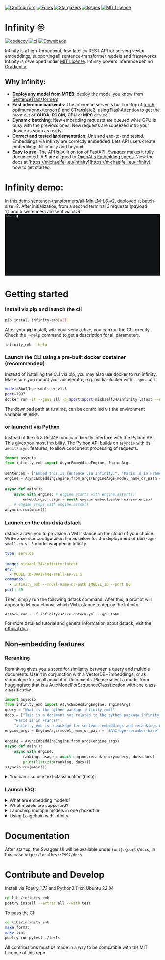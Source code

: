 
<!-- PROJECT SHIELDS -->
<!--
*** I'm using markdown "reference style" links for readability.
*** Reference links are enclosed in brackets [ ] instead of parentheses ( ).
*** See the bottom of this document for the declaration of the reference variables
*** for contributors-url, forks-url, etc. This is an optional, concise syntax you may use.
*** https://www.markdownguide.org/basic-syntax/#reference-style-links
-->
[![Contributors][contributors-shield]][contributors-url]
[![Forks][forks-shield]][forks-url]
[![Stargazers][stars-shield]][stars-url]
[![Issues][issues-shield]][issues-url]
[![MIT License][license-shield]][license-url]

# Infinity ♾️
[![codecov][codecov-shield]][codecov-url]
[![ci][ci-shield]][ci-url]
[![Downloads][pepa-shield]][pepa-url]

Infinity is a high-throughput, low-latency REST API for serving vector embeddings, supporting all sentence-transformer models and frameworks. Infinity is developed under [MIT License](https://github.com/michaelfeil/infinity/blob/main/LICENSE). Infinity powers inference behind [Gradient.ai](https://gradient.ai).

## Why Infinity:
* **Deploy any model from MTEB**: deploy the model you know from [SentenceTransformers](https://github.com/UKPLab/sentence-transformers/)
* **Fast inference backends**: The inference server is built on top of [torch](https://github.com/pytorch/pytorch), [optimum(onnx/tensorrt)](https://huggingface.co/docs/optimum/index) and [CTranslate2](https://github.com/OpenNMT/CTranslate2), using FlashAttention to get the most out of **CUDA**, **ROCM**, **CPU** or **MPS** device.
* **Dynamic batching**: New embedding requests are queued while GPU is busy with the previous ones. New requests are squeezed intro your device as soon as ready. 
* **Correct and tested implementation**: Unit and end-to-end tested. Embeddings via infinity are correctly embedded. Lets API users create embeddings till infinity and beyond.
* **Easy to use**: The API is built on top of [FastAPI](https://fastapi.tiangolo.com/), [Swagger](https://swagger.io/) makes it fully documented. API are aligned to [OpenAI's Embedding specs](https://platform.openai.com/docs/guides/embeddings/what-are-embeddings). View the docs at [https://michaelfeil.eu/infinity](https://michaelfeil.eu/infinity) how to get started.

# Infinity demo:
In this demo [sentence-transformers/all-MiniLM-L6-v2](https://huggingface.co/sentence-transformers/all-MiniLM-L6-v2), deployed at batch-size=2. After initialization, from a second terminal 3 requests  (payload 1,1,and 5 sentences) are sent via cURL.
![](docs/demo_v0_0_1.gif)

# Getting started

### Install via pip and launch the cli
```bash
pip install infinity-emb[all]
```

After your pip install, with your venv active, you can run the CLI directly.
Check the `--help` command to get a description for all parameters.

```bash
infinity_emb --help
```

### Launch the CLI using a pre-built docker container (recommended)
Instead of installing the CLI via pip, you may also use docker to run infinity. 
Make sure you mount your accelerator, e.g. nvidia-docker with `--gpus all`.

```bash
model=BAAI/bge-small-en-v1.5
port=7997
docker run -it --gpus all -p $port:$port michaelf34/infinity:latest --model-name-or-path $model --port $port
```
The download path at runtime, can be controlled via the environment variable `HF_HOME`.

### or launch it via Python

Instead of the cli & RestAPI you can directly interface with the Python API. 
This gives you most flexibility. The Python API builds on `asyncio` with its `await/async` features, to allow concurrent processing of requests.

```python
import asyncio
from infinity_emb import AsyncEmbeddingEngine, EngineArgs

sentences = ["Embed this is sentence via Infinity.", "Paris is in France."]
engine = AsyncEmbeddingEngine.from_args(EngineArgs(model_name_or_path = "BAAI/bge-small-en-v1.5", engine="torch"))

async def main(): 
    async with engine: # engine starts with engine.astart()
        embeddings, usage = await engine.embed(sentences=sentences)
    # engine stops with engine.astop()
asyncio.run(main())
```

### Launch on the cloud via dstack

dstack allows you to provision a VM instance on the cloud of your choice. Write a service configuration file as below for the deployment of `BAAI/bge-small-en-v1.5` model wrapped in Infinity.

```yaml
type: service

image: michaelf34/infinity:latest
env:
  - MODEL_ID=BAAI/bge-small-en-v1.5
commands:
  - infinity_emb --model-name-or-path $MODEL_ID --port 80
port: 80
```

Then, simply run the following dstack command. After this, a prompt will appear to let you choose which VM instance to deploy the Infinity.

```shell
dstack run . -f infinity/serve.dstack.yml --gpu 16GB
```

For more detailed tutorial and general information about dstack, visit the [official doc](https://dstack.ai/examples/infinity/#run-the-configuration).


## Non-embedding features
### Reranking

Reranking gives you a score for similarity between a query and multiple documents. 
Use it in conjunction with a VectorDB+Embeddings, or as standalone for small amount of documents.
Please select a model from huggingface that is a AutoModelForSequenceClassification with one class classification.

```python
import asyncio
from infinity_emb import AsyncEmbeddingEngine, EngineArgs
query = "What is the python package infinity_emb?"
docs = ["This is a document not related to the python package infinity_emb, hence...", 
    "Paris is in France!",
    "infinity_emb is a package for sentence embeddings and rerankings using transformer models in Python!"]
engine_args = EngineArgs(model_name_or_path = "BAAI/bge-reranker-base", engine="torch")

engine = AsyncEmbeddingEngine.from_args(engine_args)
async def main(): 
    async with engine:
        ranking, usage = await engine.rerank(query=query, docs=docs)
        print(list(zip(ranking, docs)))
asyncio.run(main())
```

<details>
  <summary>You can also use text-classification (beta):</summary>
  
  Note: PR's to speed this section up are welcome, a 40% speedup is propable, currently the backend uses huggingface pipelines + dynamic batching.
  ```python
  import asyncio
  from infinity_emb import AsyncEmbeddingEngine, EngineArgs

  sentences = ["This is awesome.", "I am bored."]
  engine_args = EngineArgs(model_name_or_path = "SamLowe/roberta-base-go_emotions", 
      engine="torch", model_warmup=True)
  engine = AsyncEmbeddingEngine.from_args(engine_args)
  async def main(): 
      async with engine:
          predictions, usage = await engine.classify(sentences=sentences)
          return predictions, usage
  asyncio.run(main())
  ```
</details>


### Launch FAQ:
<details>
  <summary>What are embedding models?</summary>
  Embedding models can map any text to a low-dimensional dense vector which can be used for tasks like retrieval, classification, clustering, or semantic search. 
  And it also can be used in vector databases for LLMs. 
  
  The most know architecture are encoder-only transformers such as BERT, and most popular implementation include [SentenceTransformers](https://github.com/UKPLab/sentence-transformers/).
</details>

<details>
  <summary>What models are supported?</summary>
  
  All models of the sentence transformers org are supported https://huggingface.co/sentence-transformers / sbert.net. 
  LLM's like LLAMA2-7B are not intended for deployment.

  With the command `--engine torch` the model must be compatible with https://github.com/UKPLab/sentence-transformers/.
    - only models from Huggingface are supported.
  
  With the command `--engine ctranslate2`
    - only `BERT` models are supported.
    - only models from Huggingface are supported.
  
  For the latest trends, you might want to check out one of the following models.
    https://huggingface.co/spaces/mteb/leaderboard
    
</details>

<details>
  <summary>Launching multiple models in one dockerfile</summary>
  
  Multiple models on one GPU is in experimental mode. You can use the following temporary solution:
  ```Dockerfile
  FROM michaelf34/infinity:latest
  # Dockerfile-ENTRYPOINT for multiple models via multiple ports
  ENTRYPOINT ["/bin/sh", "-c", \
   "(. /app/.venv/bin/activate && infinity_emb --port 8080 --model-name-or-path sentence-transformers/all-MiniLM-L6-v2 &);\
   (. /app/.venv/bin/activate && infinity_emb --port 8081 --model-name-or-path intfloat/e5-large-v2 )"]
  ```
  
  You can build and run it via:  
  ```bash
  docker build -t custominfinity . && docker run -it --gpus all -p 8080:8080 -p 8081:8081 custominfinity
  ```

  Both models now run on two instances in one dockerfile servers. Otherwise, you could build your own FastAPI/flask instance, which wraps around the Async API.
     
</details>

<details>
  <summary>Using Langchain with Infinity</summary>
  
  Infinity has a official integration into `pip install langchain>=0.342`. 
  You can find more documentation on that here:
  https://python.langchain.com/docs/integrations/text_embedding/infinity

  ```python
  from langchain.embeddings.infinity import InfinityEmbeddings
  from langchain.docstore.document import Document
  
  documents = [Document(page_content="Hello world!", metadata={"source": "unknown"})]

  emb_model = InfinityEmbeddings(model="BAAI/bge-small", infinity_api_url="http://localhost:7997/v1")
  print(emb_model.embed_documents([doc.page_content for doc in docs]))
  ```
</details>

# Documentation
After startup, the Swagger Ui will be available under `{url}:{port}/docs`, in this case `http://localhost:7997/docs`.

# Contribute and Develop

Install via Poetry 1.7.1 and Python3.11 on Ubuntu 22.04
```bash
cd libs/infinity_emb
poetry install --extras all --with test
```

To pass the CI:
```bash
cd libs/infinity_emb
make format
make lint
poetry run pytest ./tests
```

All contributions must be made in a way to be compatible with the MIT License of this repo. 

<!-- MARKDOWN LINKS & IMAGES -->
<!-- https://www.markdownguide.org/basic-syntax/#reference-style-links -->
[contributors-shield]: https://img.shields.io/github/contributors/michaelfeil/infinity.svg?style=for-the-badge
[contributors-url]: https://github.com/michaelfeil/infinity/graphs/contributors
[forks-shield]: https://img.shields.io/github/forks/michaelfeil/infinity.svg?style=for-the-badge
[forks-url]: https://github.com/michaelfeil/infinity/network/members
[stars-shield]: https://img.shields.io/github/stars/michaelfeil/infinity.svg?style=for-the-badge
[stars-url]: https://github.com/michaelfeil/infinity/stargazers
[issues-shield]: https://img.shields.io/github/issues/michaelfeil/infinity.svg?style=for-the-badge
[issues-url]: https://github.com/michaelfeil/infinity/issues
[license-shield]: https://img.shields.io/github/license/michaelfeil/infinity.svg?style=for-the-badge
[license-url]: https://github.com/michaelfeil/infinity/blob/master/LICENSE.txt
[pepa-shield]: https://static.pepy.tech/badge/infinity-emb
[pepa-url]: https://www.pepy.tech/projects/infinity-emb
[codecov-shield]: https://codecov.io/gh/michaelfeil/infinity/branch/main/graph/badge.svg?token=NMVQY5QOFQ
[codecov-url]: https://codecov.io/gh/michaelfeil/infinity/branch/main
[ci-shield]: https://github.com/michaelfeil/infinity/actions/workflows/ci.yaml/badge.svg
[ci-url]: https://github.com/michaelfeil/infinity/actions
